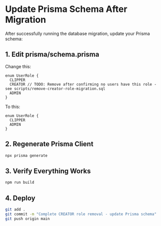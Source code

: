 # Update Prisma Schema After Migration

After successfully running the database migration, update your Prisma schema:

## 1. Edit prisma/schema.prisma

Change this:
```prisma
enum UserRole {
  CLIPPER
  CREATOR // TODO: Remove after confirming no users have this role - see scripts/remove-creator-role-migration.sql
  ADMIN
}
```

To this:
```prisma
enum UserRole {
  CLIPPER
  ADMIN
}
```

## 2. Regenerate Prisma Client
```bash
npx prisma generate
```

## 3. Verify Everything Works
```bash
npm run build
```

## 4. Deploy
```bash
git add .
git commit -m "Complete CREATOR role removal - update Prisma schema"
git push origin main
```
